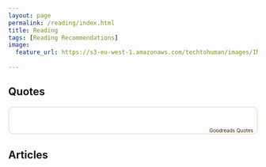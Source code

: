 ```yaml
---
layout: page
permalink: /reading/index.html
title: Reading
tags: [Reading Recommendations]
image:
  feature_url: https://s3-eu-west-1.amazonaws.com/techtohuman/images/IMG_0693_cropped.JPG 
  
---
```


<style type="text/css" media="screen">
	.gr_grid_container {}

	.gr_grid_book_container {
	  /* customize book cover container div here */
	  float: left;
	  width: 98px;
	  height: 160px;
	  padding: 0 20px 0 0;
	  overflow: hidden;
	}
</style>
<div id="gr_grid_widget_1424024895"></div>
<script src="https://www.goodreads.com/review/grid_widget/40304712.Books?cover_size=medium&hide_link=true&hide_title=&num_books=20&order=a&shelf=tech-read&sort=date_added&widget_id=1424024895" type="text/javascript" charset="utf-8"></script>

<div class="clearfix"></div>

<h2>Quotes</h2>

<div style="border: 2px solid #EBE8D5; border-radius:10px; padding: 0px 7px 0px 7px;"><h3 style=""></h3><br/><div id="gr_quote_body"></div><script src="https://www.goodreads.com/quotes/widget/40304712-lucyfedia?v=2" type="text/javascript"></script><div style="text-align: right;"><a href="https://www.goodreads.com/quotes" style="color: #382110; text-decoration: none; font-size: 10px;">Goodreads Quotes</a></div></div>


## Articles 

<script src="https://www.google.com/jsapi"></script>
<script src="/assets/js/feed2js.js" data-chan="n" data-src="https://www.instapaper.com/folder/2571725/rss/4291334/txOF4sDLXzp2u1z49ykURNYfprU"></script>